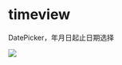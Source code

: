# timeview
DatePicker，年月日起止日期选择


![](https://github.com/sszzwzb/timeview/blob/master/Simulator%20Screen%20Shot%202016%E5%B9%B48%E6%9C%8819%E6%97%A5%20%E4%B8%8B%E5%8D%889.33.00.png)
